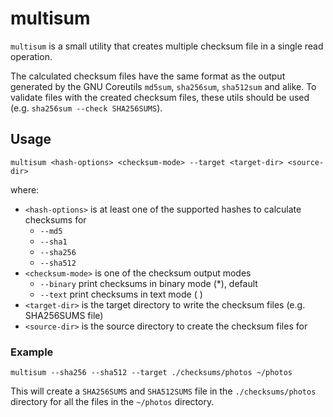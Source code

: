 # multisum

`multisum` is a small utility that creates multiple checksum file in a single read operation.

The calculated checksum files have the same format as the output generated by the GNU Coreutils `md5sum`, `sha256sum`, `sha512sum` and alike. To validate files with the created checksum files, these utils should be used (e.g. `sha256sum --check SHA256SUMS`).


## Usage

    multisum <hash-options> <checksum-mode> --target <target-dir> <source-dir>

where:

- `<hash-options>` is at least one of the supported hashes to calculate checksums for
    - `--md5`
    - `--sha1`
    - `--sha256`
    - `--sha512`
- `<checksum-mode>` is one of the checksum output modes
    - `--binary` print checksums in binary mode (*), default
    - `--text` print checksums in text mode ( )
- `<target-dir>` is the target directory to write the checksum files (e.g. SHA256SUMS file)
- `<source-dir>` is the source directory to create the checksum files for

### Example

    multisum --sha256 --sha512 --target ./checksums/photos ~/photos

This will create a `SHA256SUMS` and `SHA512SUMS` file in the `./checksums/photos` directory for all the files in the `~/photos` directory.
